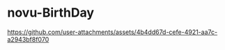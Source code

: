 # novu-BirthDay

https://github.com/user-attachments/assets/4b4dd67d-cefe-4921-aa7c-a2943bf8f070




